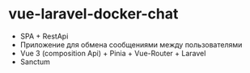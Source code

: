 # vue-laravel-docker-chat

* SPA + RestApi
* Приложение для обмена сообщениями между пользователями
* Vue 3 (composition Api) + Pinia + Vue-Router + Laravel
* Sanctum
